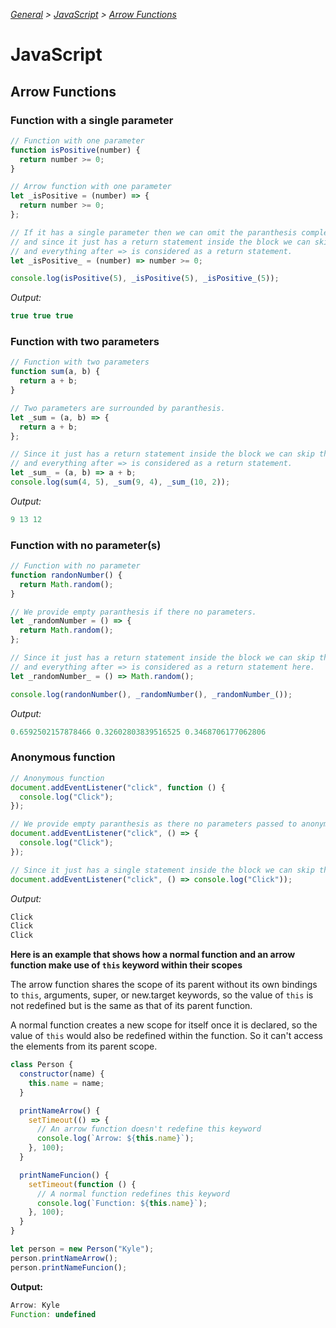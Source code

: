 _[General](../README.md) > [JavaScript](./main.md) > [Arrow Functions](./ArrowFunctions.md)_

# **JavaScript**

## **Arrow Functions**

### **Function with a single parameter**

```javascript
// Function with one parameter
function isPositive(number) {
  return number >= 0;
}

// Arrow function with one parameter
let _isPositive = (number) => {
  return number >= 0;
};

// If it has a single parameter then we can omit the paranthesis completely 
// and since it just has a return statement inside the block we can skip that 
// and everything after => is considered as a return statement.
let _isPositive_ = (number) => number >= 0;

console.log(isPositive(5), _isPositive(5), _isPositive_(5));
```

_Output:_

```javascript
true true true
```

### **Function with two parameters**

```javascript
// Function with two parameters
function sum(a, b) {
  return a + b;
}

// Two parameters are surrounded by paranthesis.
let _sum = (a, b) => {
  return a + b;
};

// Since it just has a return statement inside the block we can skip that return 
// and everything after => is considered as a return statement.
let _sum_ = (a, b) => a + b;
console.log(sum(4, 5), _sum(9, 4), _sum_(10, 2));
```

_Output:_

```javascript
9 13 12
```

### **Function with no parameter(s)**

```javascript
// Function with no parameter
function randonNumber() {
  return Math.random();
}

// We provide empty paranthesis if there no parameters.
let _randomNumber = () => {
  return Math.random();
};

// Since it just has a return statement inside the block we can skip that return 
// and everything after => is considered as a return statement here.
let _randomNumber_ = () => Math.random();

console.log(randonNumber(), _randomNumber(), _randomNumber_());
```

_Output:_

```javascript
0.6592502157878466 0.32602803839516525 0.3468706177062806
```

### **Anonymous function**

```javascript
// Anonymous function
document.addEventListener("click", function () {
  console.log("Click");
});

// We provide empty paranthesis as there no parameters passed to anonymous function.
document.addEventListener("click", () => {
  console.log("Click");
});

// Since it just has a single statement inside the block we can skip the curly braces.
document.addEventListener("click", () => console.log("Click"));
```

_Output:_

```javascript
Click
Click
Click
```

**Here is an example that shows how a normal function and an arrow function make use of `this` keyword within their scopes**

The arrow function shares the scope of its parent without its own bindings to `this`, arguments, super, or new.target keywords, so the value of `this` is not redefined but is the same as that of its parent function.

A normal function creates a new scope for itself once it is declared, so the value of `this` would also be redefined within the function. So it can't access the elements from its parent scope.

```javascript
class Person {
  constructor(name) {
    this.name = name;
  }

  printNameArrow() {
    setTimeout(() => {
      // An arrow function doesn't redefine this keyword
      console.log(`Arrow: ${this.name}`);
    }, 100);
  }

  printNameFuncion() {
    setTimeout(function () {
      // A normal function redefines this keyword
      console.log(`Function: ${this.name}`);
    }, 100);
  }
}

let person = new Person("Kyle");
person.printNameArrow();
person.printNameFuncion();
```

**Output:**

```javascript
Arrow: Kyle
Function: undefined
```
